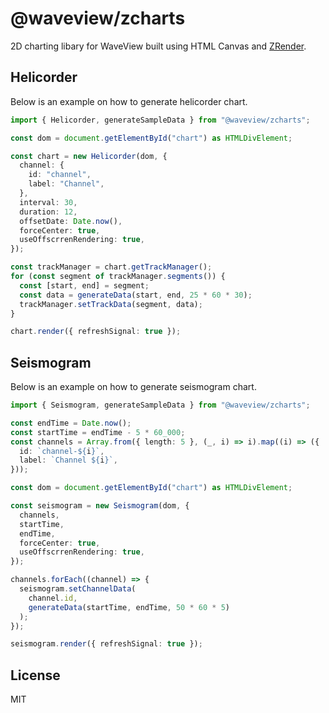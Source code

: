 # @waveview/zcharts

2D charting libary for WaveView built using HTML Canvas and
[ZRender](https://ecomfe.github.io/zrender/).

## Helicorder

Below is an example on how to generate helicorder chart.

```ts
import { Helicorder, generateSampleData } from "@waveview/zcharts";

const dom = document.getElementById("chart") as HTMLDivElement;

const chart = new Helicorder(dom, {
  channel: {
    id: "channel",
    label: "Channel",
  },
  interval: 30,
  duration: 12,
  offsetDate: Date.now(),
  forceCenter: true,
  useOffscrrenRendering: true,
});

const trackManager = chart.getTrackManager();
for (const segment of trackManager.segments()) {
  const [start, end] = segment;
  const data = generateData(start, end, 25 * 60 * 30);
  trackManager.setTrackData(segment, data);
}

chart.render({ refreshSignal: true });
```

## Seismogram

Below is an example on how to generate seismogram chart.

```ts
import { Seismogram, generateSampleData } from "@waveview/zcharts";

const endTime = Date.now();
const startTime = endTime - 5 * 60_000;
const channels = Array.from({ length: 5 }, (_, i) => i).map((i) => ({
  id: `channel-${i}`,
  label: `Channel ${i}`,
}));

const dom = document.getElementById("chart") as HTMLDivElement;

const seismogram = new Seismogram(dom, {
  channels,
  startTime,
  endTime,
  forceCenter: true,
  useOffscrrenRendering: true,
});

channels.forEach((channel) => {
  seismogram.setChannelData(
    channel.id,
    generateData(startTime, endTime, 50 * 60 * 5)
  );
});

seismogram.render({ refreshSignal: true });
```

## License

MIT

